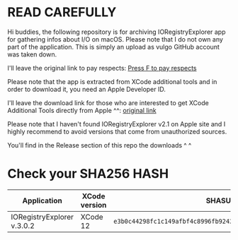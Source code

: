 # READ CAREFULLY

Hi buddies, the following repository is for archiving IORegistryExplorer app for gathering infos about I/O  on macOS. Please note that I do not own any part of the application. This is simply an upload as vulgo GitHub account was taken down.

I'll leave the original link to pay respects: [Press F to pay respects](https://github.com/vulgo/IORegistryExplorer)

Please note that the app is extracted from XCode additional tools and in order to download it, you need an Apple Developer ID.

I'll leave the download link for those who are interested to get XCode Additional Tools directly from Apple ^^: [original link](https://developer.apple.com/download/more/?=additional)

Please note that I haven't found IORegistryExplorer v2.1 on Apple site and I highly recommend to avoid versions that come from unauthorized sources. 

You'll find in the Release section of this repo the downloads ^ ^

# Check your SHA256 HASH

|Application|XCode version|SHASUM 256|
|---|---|---|
|IORegistryExplorer v.3.0.2|XCode 12|`e3b0c44298fc1c149afbf4c8996fb92427ae41e4649b934ca495991b7852b855`|

